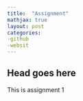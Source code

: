```yaml
---
title:  "Assignment"
mathjax: true
layout: post
categories: 
-github
-websit
---
```

## Head goes here
This is assignment 1
